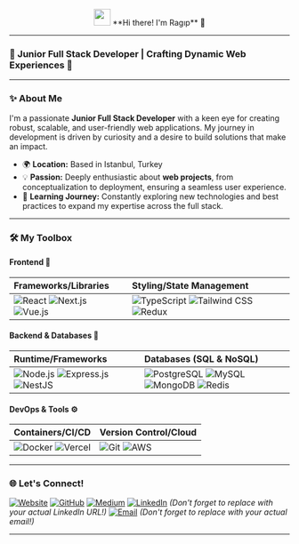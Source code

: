 <p align="center">
  <img src="https://raw.githubusercontent.com/halfrost/halfrost/master/icons/animated-intro.gif" width="30">  **Hi there! I'm Ragıp** 👋
</p>

---

<p align="center">
  <h3>🚀 Junior Full Stack Developer | Crafting Dynamic Web Experiences 🚀</h3>
</p>

---

### ✨ About Me

I'm a passionate **Junior Full Stack Developer** with a keen eye for creating robust, scalable, and user-friendly web applications. My journey in development is driven by curiosity and a desire to build solutions that make an impact.

-   🌍 **Location:** Based in Istanbul, Turkey
-   💡 **Passion:** Deeply enthusiastic about **web projects**, from conceptualization to deployment, ensuring a seamless user experience.
-   🌱 **Learning Journey:** Constantly exploring new technologies and best practices to expand my expertise across the full stack.

---

### 🛠️ My Toolbox

#### Frontend 🎨
| Frameworks/Libraries | Styling/State Management |
| :--- | :--- |
| ![React](https://img.shields.io/badge/React-61DAFB?style=for-the-badge&logo=react&logoColor=white) ![Next.js](https://img.shields.io/badge/Next.js-000000?style=for-the-badge&logo=next.js&logoColor=white) ![Vue.js](https://img.shields.io/badge/Vue.js-4FC08D?style=for-the-badge&logo=vue.js&logoColor=white) | ![TypeScript](https://img.shields.io/badge/TypeScript-3178C6?style=for-the-badge&logo=typescript&logoColor=white) ![Tailwind CSS](https://img.shields.io/badge/Tailwind_CSS-38B2AC?style=for-the-badge&logo=tailwind-css&logoColor=white) ![Redux](https://img.shields.io/badge/Redux-764ABC?style=for-the-badge&logo=redux&logoColor=white) |

#### Backend & Databases 💾
| Runtime/Frameworks | Databases (SQL & NoSQL) |
| :--- | :--- |
| ![Node.js](https://img.shields.io/badge/Node.js-339933?style=for-the-badge&logo=node.js&logoColor=white) ![Express.js](https://img.shields.io/badge/Express.js-000000?style=for-the-badge&logo=express&logoColor=white) ![NestJS](https://img.shields.io/badge/NestJS-E0234E?style=for-the-badge&logo=nestjs&logoColor=white) | ![PostgreSQL](https://img.shields.io/badge/PostgreSQL-316192?style=for-the-badge&logo=postgresql&logoColor=white) ![MySQL](https://img.shields.io/badge/MySQL-4479A1?style=for-the-badge&logo=mysql&logoColor=white) ![MongoDB](https://img.shields.io/badge/MongoDB-47A248?style=for-the-badge&logo=mongodb&logoColor=white) ![Redis](https://img.shields.io/badge/Redis-CC0000?style=for-the-badge&logo=redis&logoColor=white) |

#### DevOps & Tools ⚙️
| Containers/CI/CD | Version Control/Cloud |
| :--- | :--- |
| ![Docker](https://img.shields.io/badge/Docker-2496ED?style=for-the-badge&logo=docker&logoColor=white) ![Vercel](https://img.shields.io/badge/Vercel-000000?style=for-the-badge&logo=vercel&logoColor=white) | ![Git](https://img.shields.io/badge/Git-F05032?style=for-the-badge&logo=git&logoColor=white) ![AWS](https://img.shields.io/badge/AWS-232F3E?style=for-the-badge&logo=amazon-aws&logoColor=white) |

---

### 🌐 Let's Connect!

[![Website](https://img.shields.io/badge/Website-ragipabdioglu.site-blue?style=for-the-badge&logo=google-chrome&logoColor=white)](https://ragipabdioglu.site)
[![GitHub](https://img.shields.io/badge/GitHub-100000?style=for-the-badge&logo=github&logoColor=white)](https://github.com/ragipabdioglu/)
[![Medium](https://img.shields.io/badge/Medium-12100E?style=for-the-badge&logo=medium&logoColor=white)](https://medium.com/@rabdioglu)
[![LinkedIn](https://img.shields.io/badge/LinkedIn-0077B5?style=for-the-badge&logo=linkedin&logoColor=white)](https://www.linkedin.com/in/YOUR_LINKEDIN_PROFILE/) *(Don't forget to replace with your actual LinkedIn URL!)*
[![Email](https://img.shields.io/badge/Email-YOUR_EMAIL@EXAMPLE.COM-red?style=for-the-badge&logo=gmail&logoColor=white)](mailto:YOUR_EMAIL@EXAMPLE.COM) *(Don't forget to replace with your actual email!)*

---
